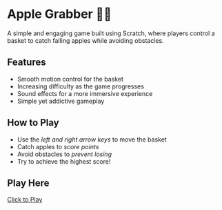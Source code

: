 # Apple Grabber 🍏🍎
A simple and engaging game built using Scratch, where players control a basket to catch falling apples while avoiding obstacles.

## Features
- Smooth motion control for the basket  
- Increasing difficulty as the game progresses  
- Sound effects for a more immersive experience  
- Simple yet addictive gameplay  

## How to Play
- Use the *left and right arrow keys* to move the basket  
- Catch apples to *score points*  
- Avoid obstacles to *prevent losing*  
- Try to achieve the highest score!  

## Play Here  
[Click to Play](https://scratch.mit.edu/projects/1140015744)
